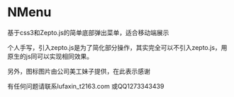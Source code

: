 NMenu
=====

基于css3和Zepto.js的简单底部弹出菜单，适合移动端展示

个人手写，引入zepto.js是为了简化部分操作，其实完全可以不引入zepto.js，用原生的js同可以实现相同效果。

另外，图标图片由公司美工妹子提供，在此表示感谢

有任何问题请联系lufaxin_t2163.com 或QQ1273343439
